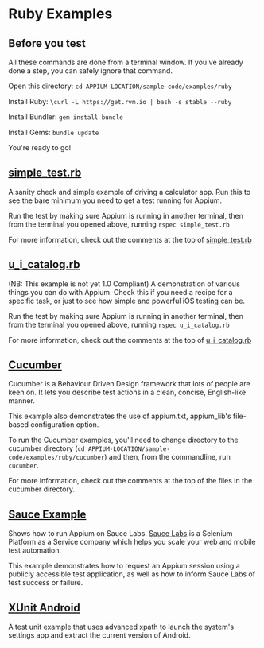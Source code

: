 # Ruby Examples

## Before you test

All these commands are done from a terminal window.  If you've already done
a step, you can safely ignore that command.

Open this directory:  `cd APPIUM-LOCATION/sample-code/examples/ruby`

Install Ruby:  `\curl -L https://get.rvm.io | bash -s stable --ruby`

Install Bundler:  `gem install bundle`

Install Gems:  `bundle update`

You're ready to go!

## [simple_test.rb](simple_test.rb)

A sanity check and simple example of driving a calculator app.  Run this to see
the bare minimum you need to get a test running for Appium.

Run the test by making sure Appium is running in another terminal, then from
the terminal you opened above, running `rspec simple_test.rb`

For more information, check out the comments at the top of
[simple_test.rb](simple_test.rb#L1)

## [u\_i\_catalog.rb](u_i_catalog.rb)

(NB: This example is not yet 1.0 Compliant)
A demonstration of various things you can do with Appium.  Check this if you
need a recipe for a specific task, or just to see how simple and powerful iOS
testing can be.

Run the test by making sure Appium is running in another terminal, then from
the terminal you opened above, running `rspec u_i_catalog.rb`

For more information, check out the comments at the top of [u_i_catalog.rb](u_i_catalog.rb#L1)

## [Cucumber](cucumber_ios)

Cucumber is a Behaviour Driven Design framework that lots of people are keen on.
It lets you describe test actions in a clean, concise, English-like manner.

This example also demonstrates the use of appium.txt, appium_lib's file-based
configuration option.

To run the Cucumber examples, you'll need to change directory to the cucumber 
directory (`cd APPIUM-LOCATION/sample-code/examples/ruby/cucumber`) and then, 
from the commandline, run `cucumber`.

For more information, check out the comments at the top of the files in the 
cucumber directory.

## [Sauce Example](sauce_example.rb)

Shows how to run Appium on Sauce Labs. [Sauce Labs](http://www.saucelabs.com)
is a Selenium Platform as a Service company which helps you scale your web and
mobile test automation.

This example demonstrates how to request an Appium session using a publicly
accessible test application, as well as how to inform Sauce Labs of test
success or failure.

## [XUnit Android](xunit_android.rb)

A test unit example that uses advanced xpath to launch the system's settings
app and extract the current version of Android.
